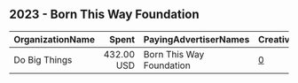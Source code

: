 ## 2023 - Born This Way Foundation 
|OrganizationName|Spent|PayingAdvertiserNames|CreativeUrls|Impressions|Genders|AgeBrackets|CountryCodes|BillingAddresses|CandidateBallotInformation|
|:---|---:|:---|:---|---:|:---|:---|:---|:---|:---|
|Do Big Things|432.00 USD|Born This Way Foundation|[0](https://www.snap.com/political-ads/asset/1cac8eca083e9f3af6bd42a4f6e3a3d65714101e5321731e446ecbb746c6f4b6?mediaType=MP4)|99,261||15-34|united states|"PO Box 128,Mill Valley,94942,US"||
